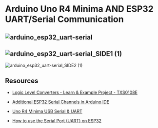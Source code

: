 # Arduino Uno R4 Minima AND ESP32 UART/Serial Communication


![arduino_esp32_uart-serial](https://github.com/user-attachments/assets/c6254a18-e77c-4b20-8ed8-fc93eb1366b2)
----
![arduino_esp32_uart-serial_SIDE1 (1)](https://github.com/user-attachments/assets/166004d4-f905-442c-816e-c5df00d442a6)
----
![arduino_esp32_uart-serial_SIDE2 (1)](https://github.com/user-attachments/assets/5712dc38-5c9a-4f8e-a611-70fbd18fe55a)


## Resources
- [Logic Level Converters - Learn & Example Project - TXS0108E]([https://www.example.com](https://www.youtube.com/watch?v=f7aySy_0URE))

- [Additional ESP32 Serial Channels in Arduino IDE]([https://www.example.com](https://www.youtube.com/watch?v=GwShqW39jlE))

- [Uno R4 Minima USB Serial & UART]([https://www.example.com](https://docs.arduino.cc/tutorials/uno-r4-minima/cheat-sheet/#usb-serial--uart))

- [How to use the Serial Port (UART) on ESP32]([https://www.example.com](https://www.luisllamas.es/en/esp32-uart/))


